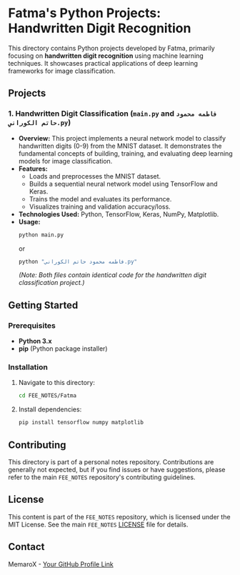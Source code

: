 # Fatma's Python Projects: Handwritten Digit Recognition

This directory contains Python projects developed by Fatma, primarily focusing on **handwritten digit recognition** using machine learning techniques. It showcases practical applications of deep learning frameworks for image classification.

## Projects

### 1. Handwritten Digit Classification (`main.py` and `فاطمه محمود حاتم الكوراني.py`)

-   **Overview:** This project implements a neural network model to classify handwritten digits (0-9) from the MNIST dataset. It demonstrates the fundamental concepts of building, training, and evaluating deep learning models for image classification.
-   **Features:**
    -   Loads and preprocesses the MNIST dataset.
    -   Builds a sequential neural network model using TensorFlow and Keras.
    -   Trains the model and evaluates its performance.
    -   Visualizes training and validation accuracy/loss.
-   **Technologies Used:** Python, TensorFlow, Keras, NumPy, Matplotlib.
-   **Usage:**
    ```bash
    python main.py
    ```
    or
    ```bash
    python "فاطمه محمود حاتم الكوراني.py"
    ```
    *(Note: Both files contain identical code for the handwritten digit classification project.)*

## Getting Started

### Prerequisites

-   **Python 3.x**
-   **pip** (Python package installer)

### Installation

1.  Navigate to this directory:
    ```bash
    cd FEE_NOTES/Fatma
    ```
2.  Install dependencies:
    ```bash
    pip install tensorflow numpy matplotlib
    ```

## Contributing

This directory is part of a personal notes repository. Contributions are generally not expected, but if you find issues or have suggestions, please refer to the main `FEE_NOTES` repository's contributing guidelines.

## License

This content is part of the `FEE_NOTES` repository, which is licensed under the MIT License. See the main `FEE_NOTES` [LICENSE](../../LICENSE) file for details.

## Contact

MemaroX - [Your GitHub Profile Link](https://github.com/MemaroX)
